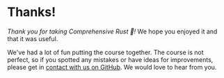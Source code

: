 # Thanks!

_Thank you for taking Comprehensive Rust 🦀!_ We hope you enjoyed it and that it
was useful.

We've had a lot of fun putting the course together. The course is not perfect,
so if you spotted any mistakes or have ideas for improvements, please get in
[contact with us on
GitHub](https://github.com/google/comprehensive-rust/discussions). We would love
to hear from you.

